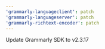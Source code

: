 ```yaml
---
'grammarly-languageclient': patch
'grammarly-languageserver': patch
'grammarly-richtext-encoder': patch
---
```


Update Grammarly SDK to v2.3.17
